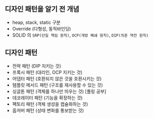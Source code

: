 ## 디자인 패턴을 알기 전 개념

- heap, stack, static 구분
- Override (다형성, 동적바인딩)
- SOLID 의 `SRP(단일 책임 원칙)`, `OCP(개방 폐쇄 원칙)`, `DIP(의존 역전 원칙)`

## 디자인 패턴

- 전략 패턴 (DIP 지키는 것)
- 프록시 패턴 (대리인, OCP 지키는 것)
- 어댑터 패턴 (호환되지 않은 것을 호환시키는 것)
- 템플릿 메서드 패턴 (구조를 재사용할 수 있는 것)
- 싱글톤 패턴 (객체를 하나만 띄우는 것) [풀링 공부]
- 데코레이터 패턴 (기능을 확장하는 것)
- 팩토리 패턴 (객체 생성을 캡슐화하는 것)
- 옵저버 패턴 (상태 변화를 통보받는 것)